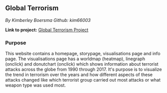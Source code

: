 ## Global Terrorism
<i>By Kimberley Boersma
Github: kim66003</i>

<b>Link to project:</b>
[Global Terrorism Project](https://kim66003.github.io/project/ "Global Terrorism - Project")
### Purpose
This website contains a homepage, storypage, visualisations page and info page. The visualisations page has a worldmap (heatmap), linegraph (onclick) and donutchart (onclick) which shows information about terrorist attacks across the globe from 1990 through 2017.
It's purpose is to visualize the trend in terrorism over the years and how different aspects of these attacks changed like which terrorist group carried out most attacks or what weapon type was used most.
